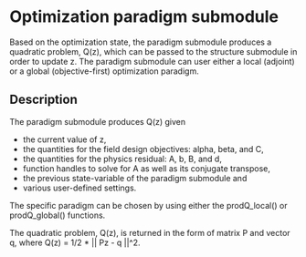 Optimization paradigm submodule
===============================

Based on the optimization state, the paradigm submodule produces 
  a quadratic problem, Q(z), 
  which can be passed to the structure submodule
  in order to update z.
The paradigm submodule can user either 
  a local (adjoint) or a global (objective-first) optimization paradigm.


Description
-----------

The paradigm submodule produces Q(z) given

*   the current value of z,
*   the quantities for the field design objectives: alpha, beta, and C,
*   the quantities for the physics residual: A, b, B, and d,
*   function handles to solve for A as well as its conjugate transpose, 
*   the previous state-variable of the paradigm submodule and
*   various user-defined settings.

The specific paradigm can be chosen by using 
  either the prodQ_local() or prodQ_global() functions.

The quadratic problem, Q(z), is returned in the form of matrix P and vector q,
 where Q(z) = 1/2 * || Pz - q ||^2.  
